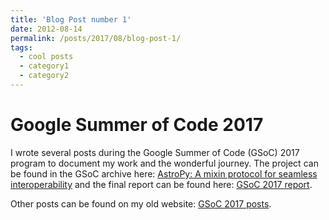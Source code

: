 ```yaml
---
title: 'Blog Post number 1'
date: 2012-08-14
permalink: /posts/2017/08/blog-post-1/
tags:
  - cool posts
  - category1
  - category2
---
```


Google Summer of Code 2017
======

I wrote several posts during the Google Summer of Code (GSoC) 2017 program to document my work and the wonderful journey. The project can be found in the GSoC archive here: [AstroPy: A mixin protocol for seamless interoperability](https://summerofcode.withgoogle.com/archive/2017/projects/4778482366152704/) and the final report can be found here: [GSoC 2017 report](https://aaryapatil.wordpress.com/2017/08/28/a-mixin-protocol-for-seamless-interoperability/).

Other posts can be found on my old website: [GSoC 2017 posts](https://aaryapatil.wordpress.com/category/google-summer-of-code-2017/).

